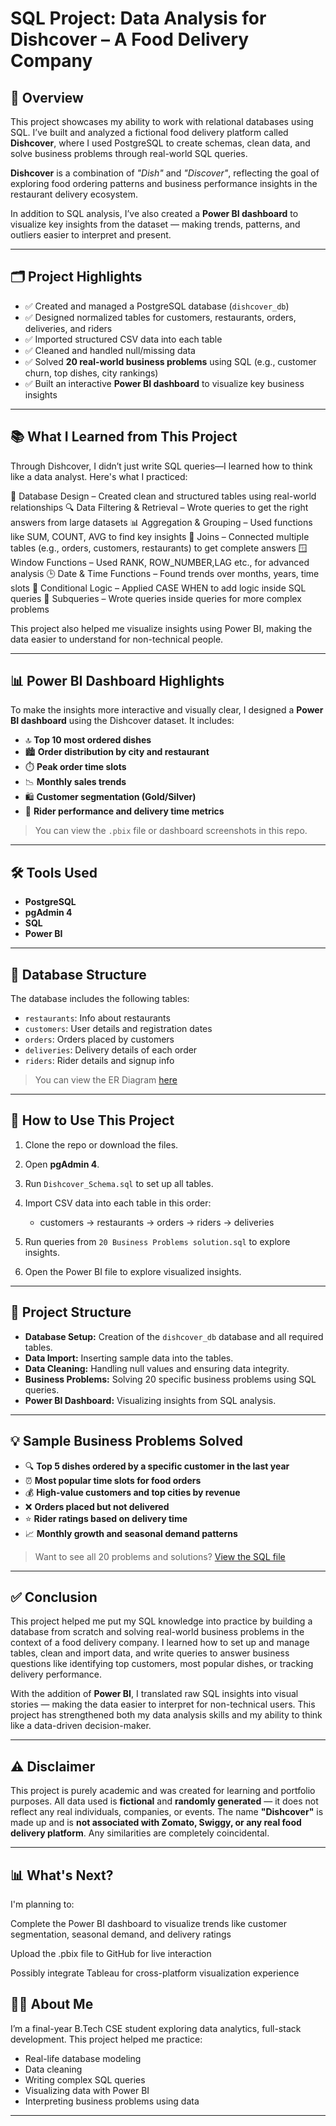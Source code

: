 # SQL Project: Data Analysis for Dishcover – A Food Delivery Company

## 📌 Overview

This project showcases my ability to work with relational databases using SQL. I’ve built and analyzed a fictional food delivery platform called **Dishcover**, where I used PostgreSQL to create schemas, clean data, and solve business problems through real-world SQL queries.

**Dishcover** is a combination of *"Dish"* and *"Discover"*, reflecting the goal of exploring food ordering patterns and business performance insights in the restaurant delivery ecosystem.

In addition to SQL analysis, I’ve also created a **Power BI dashboard** to visualize key insights from the dataset — making trends, patterns, and outliers easier to interpret and present.

---

## 🗂️ Project Highlights

* ✅ Created and managed a PostgreSQL database (`dishcover_db`)
* ✅ Designed normalized tables for customers, restaurants, orders, deliveries, and riders
* ✅ Imported structured CSV data into each table
* ✅ Cleaned and handled null/missing data
* ✅ Solved **20 real-world business problems** using SQL (e.g., customer churn, top dishes, city rankings)
* ✅ Built an interactive **Power BI dashboard** to visualize key business insights

---
## 📚 What I Learned from This Project
Through Dishcover, I didn’t just write SQL queries—I learned how to think like a data analyst. Here's what I practiced:

📌 Database Design – Created clean and structured tables using real-world relationships
🔍 Data Filtering & Retrieval – Wrote queries to get the right answers from large datasets
📊 Aggregation & Grouping – Used functions like SUM, COUNT, AVG to find key insights
🔗 Joins – Connected multiple tables (e.g., orders, customers, restaurants) to get complete answers
🪟 Window Functions – Used RANK, ROW_NUMBER,LAG etc., for advanced analysis
🕒 Date & Time Functions – Found trends over months, years, time slots
🔁 Conditional Logic – Applied CASE WHEN to add logic inside SQL queries
🧠 Subqueries – Wrote queries inside queries for more complex problems

This project also helped me visualize insights using Power BI, making the data easier to understand for non-technical people.

---
## 📊 Power BI Dashboard Highlights

To make the insights more interactive and visually clear, I designed a **Power BI dashboard** using the Dishcover dataset. It includes:

* 🔝 **Top 10 most ordered dishes**
* 🏙️ **Order distribution by city and restaurant**
* ⏱️ **Peak order time slots**
* 📉 **Monthly sales trends**
* 🛍️ **Customer segmentation (Gold/Silver)**
* 🛵 **Rider performance and delivery time metrics**

> You can view the `.pbix` file or dashboard screenshots in this repo.

---

## 🛠️ Tools Used

* **PostgreSQL**
* **pgAdmin 4**
* **SQL**
* **Power BI**

---

## 🧱 Database Structure

The database includes the following tables:

* `restaurants`: Info about restaurants
* `customers`: User details and registration dates
* `orders`: Orders placed by customers
* `deliveries`: Delivery details of each order
* `riders`: Rider details and signup info

> You can view the ER Diagram [here](https://github.com/Garima-Khandelwal-1/Dishcover/blob/main/erd.png?raw=true)

---

## 🚀 How to Use This Project

1. Clone the repo or download the files.
2. Open **pgAdmin 4**.
3. Run `Dishcover_Schema.sql` to set up all tables.
4. Import CSV data into each table in this order:

   * customers → restaurants → orders → riders → deliveries
5. Run queries from `20 Business Problems solution.sql` to explore insights.
6. Open the Power BI file to explore visualized insights.

---

## 📁 Project Structure

* **Database Setup:** Creation of the `dishcover_db` database and all required tables.
* **Data Import:** Inserting sample data into the tables.
* **Data Cleaning:** Handling null values and ensuring data integrity.
* **Business Problems:** Solving 20 specific business problems using SQL queries.
* **Power BI Dashboard:** Visualizing insights from SQL analysis.

---

## 💡 Sample Business Problems Solved

* 🔍 **Top 5 dishes ordered by a specific customer in the last year**
* ⏰ **Most popular time slots for food orders**
* 💰 **High-value customers and top cities by revenue**
* ❌ **Orders placed but not delivered**
* ⭐ **Rider ratings based on delivery time**
* 📈 **Monthly growth and seasonal demand patterns**

> Want to see all 20 problems and solutions? [View the SQL file](https://github.com/Garima-Khandelwal-1/Dishcover/blob/main/20%20Business%20Problems%20solution.sql)

---

## ✅ Conclusion

This project helped me put my SQL knowledge into practice by building a database from scratch and solving real-world business problems in the context of a food delivery company. I learned how to set up and manage tables, clean and import data, and write queries to answer business questions like identifying top customers, most popular dishes, or tracking delivery performance.

With the addition of **Power BI**, I translated raw SQL insights into visual stories — making the data easier to interpret for non-technical users. This project has strengthened both my data analysis skills and my ability to think like a data-driven decision-maker.

---

## ⚠️ Disclaimer

This project is purely academic and was created for learning and portfolio purposes. All data used is **fictional** and **randomly generated** — it does not reflect any real individuals, companies, or events. The name **"Dishcover"** is made up and is **not associated with Zomato, Swiggy, or any real food delivery platform**. Any similarities are completely coincidental.

---

## 📊 What's Next?
I'm planning to:

Complete the Power BI dashboard to visualize trends like customer segmentation, seasonal demand, and delivery ratings

Upload the .pbix file to GitHub for live interaction

Possibly integrate Tableau for cross-platform visualization experience

## 👩‍💻 About Me

I’m a final-year B.Tech CSE student exploring data analytics, full-stack development. This project helped me practice:

* Real-life database modeling
* Data cleaning
* Writing complex SQL queries
* Visualizing data with Power BI
* Interpreting business problems using data

---
